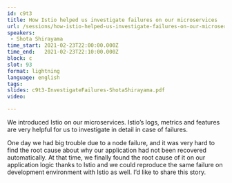 ```yaml
---
id: c9t3
title: How Istio helped us investigate failures on our microservices
url: /sessions/how-istio-helped-us-investigate-failures-on-our-microservices
speakers:
 - Shota Shirayama
time_start: 2021-02-23T22:00:00.000Z
time_end:   2021-02-23T22:10:00.000Z
block: c
slot: 93
format: lightning
language: english
tags:
slides: c9t3-InvestigateFailures-ShotaShirayama.pdf
video:

---
```


We introduced Istio on our microservices. Istio’s logs, metrics and features are very helpful for us to investigate in detail in case of failures.

One day we had big trouble due to a node failure, and it was very hard to find the root cause about why our application had not been recovered automatically. At that time, we finally found the root cause of it on our application logic thanks to Istio and we could reproduce the same failure on development environment with Istio as well. I’d like to share this story.

